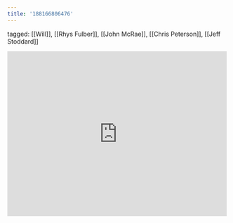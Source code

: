 ```yaml
---
title: '188166806476'
---
```

tagged: [[Will]], [[Rhys Fulber]], [[John McRae]], [[Chris Peterson]], [[Jeff Stoddard]]
<iframe allow="accelerometer; autoplay; clipboard-write; encrypted-media; gyroscope; picture-in-picture" allowfullscreen="" frameborder="0" height="375" id="youtube_iframe" src="https://www.youtube.com/embed/Y1stAP0GLrc?feature=oembed&amp;enablejsapi=1&amp;origin=https://safe.txmblr.com&amp;wmode=opaque" width="500"></iframe>